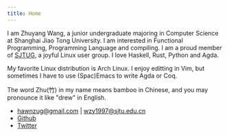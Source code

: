 ```yaml
---
title: Home
---
```


I am Zhuyang Wang, a junior undergraduate majoring in Computer Science at Shanghai Jiao Tong University.
I am interested in Functional Programming, Programming Language and compiling.
I am a proud member of [SJTUG](http://sjtug.org), a joyful Linux user group.
I love Haskell, Rust, Python and Agda.

My favorite Linux distribution is Arch Linux. I enjoy editting in Vim, but
sometimes I have to use (Spac)Emacs to write Agda or Coq.

The word Zhu(竹) in my name means bamboo in Chinese, and you may pronounce it like "drew" in English.

- hawnzug@gmail.com | wzy1997@sjtu.edu.cn
- [Github](https://github.com/hawnzug)
- [Twitter](https://twitter.com/hawnzug)
